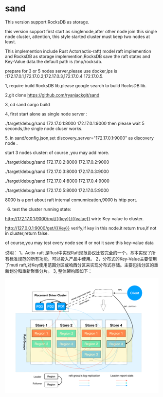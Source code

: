 # sand 

 This version support RocksDB as storage.

 this version support first start as singlenode,after other node join this single node cluster,
 attention, this style started cluster must keep two  nodes at least.

This implemention include Rust Actor(actix-raft) model raft  implemention and RocksDB as storage implemention,RocksDB save the raft states and Key-Value data.the default path is /tmp/rocksdb.

prepare for 3 or 5 nodes server,please use docker,ips is :172.17.0.1,172.17.0.2,172.17.0.3,172.17.0.4
172.17.0.5.

1, require build RocksDB lib,please google search to build RocksDB lib.                         

2,git clone https://github.com/ryanjackgit/sand

3, cd sand 
 cargo build

4, 
first start alone as single node server :

./target/debug/sand 172.17.0.1:8000 172.17.0.1:9000
then please wait 5 seconds,the single node cluser works.

5,  in sand/config.json,set  discovery_server="172.17.0.1:9000" as discovery node . 
 
 start 3 nodes cluster: of course ,you may add more.



./target/debug/sand 172.17.0.2:8000 172.17.0.2:9000

./target/debug/sand 172.17.0.3:8000 172.17.0.3:9000

./target/debug/sand 172.17.0.4:8000 172.17.0.4:9000

./target/debug/sand 172.17.0.5:8000 172.17.0.5:9000

8000 is a port about raft  internal comunnication,9000  is http port.

6. test the cluster running state: 

http://172.17.0.1:9000/put/{{key}}/{{value}}  wirte  Key-value to cluster.

http://127.0.0.1:9000/get/{{Key}}  verify,if key in this node.it return true,if not in cluster,return false.


of course,you may test every node see if or not it save this key-value data

说明：
1，Actix-raft 是Rust中实现Raft规范协议比较完全的一个，基本实现了所有标准规范的所有功能，可以投入产品中使用。
2，分布式的Key-Value主要使用了muti raft,对Key使用范围分区或哈西分区来实现分布式存储。主要包括分区的重新划分和重新聚集分片。
3, 整体架构图如下：

![archi](archi.png)
